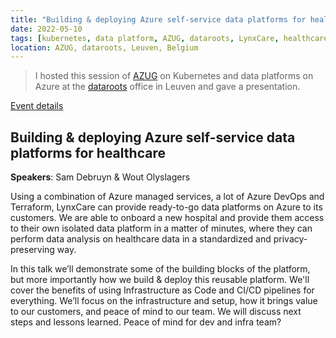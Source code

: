```yaml
---
title: "Building & deploying Azure self-service data platforms for healthcare"
date: 2022-05-10
tags: [kubernetes, data platform, AZUG, dataroots, LynxCare, healthcare, Microsoft Azure, DevOps, terraform]
location: AZUG, dataroots, Leuven, Belgium
---
```


> I hosted this session of [AZUG](https://azug.be) on Kubernetes and data platforms on Azure at the [dataroots](https://dataroots.io) office in Leuven and gave a presentation.

[Event details](https://www.azug.be/events/2022/05/10/kubernetes-and-data-platforms)

## Building & deploying Azure self-service data platforms for healthcare

**Speakers**: Sam Debruyn & Wout Olyslagers

Using a combination of Azure managed services, a lot of Azure DevOps and Terraform, LynxCare can provide ready-to-go data platforms on Azure to its customers. We are able to onboard a new hospital and provide them access to their own isolated data platform in a matter of minutes, where they can perform data analysis on healthcare data in a standardized and privacy-preserving way.

In this talk we’ll demonstrate some of the building blocks of the platform, but more importantly how we build & deploy this reusable platform. We'll cover the benefits of using Infrastructure as Code and CI/CD pipelines for everything. We’ll focus on the infrastructure and setup, how it brings value to our customers, and peace of mind to our team. We will discuss next steps and lessons learned. Peace of mind for dev and infra team?
